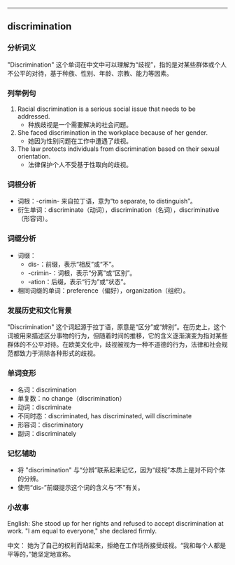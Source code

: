 
---------------
## discrimination
### 分析词义
"Discrimination" 这个单词在中文中可以理解为“歧视”，指的是对某些群体或个人不公平的对待，基于种族、性别、年龄、宗教、能力等因素。

### 列举例句
1. Racial discrimination is a serious social issue that needs to be addressed.
   - 种族歧视是一个需要解决的社会问题。
2. She faced discrimination in the workplace because of her gender.
   - 她因为性别问题在工作中遭遇了歧视。
3. The law protects individuals from discrimination based on their sexual orientation.
   - 法律保护个人不受基于性取向的歧视。

### 词根分析
- 词根：-crimin- 来自拉丁语，意为“to separate, to distinguish”。
- 衍生单词：discriminate（动词），discrimination（名词），discriminative（形容词）。

### 词缀分析
- 词缀：
  - dis-：前缀，表示“相反”或“不”。
  - -crimin-：词根，表示“分离”或“区别”。
  - -ation：后缀，表示“行为”或“状态”。
- 相同词缀的单词：preference（偏好），organization（组织）。

### 发展历史和文化背景
"Discrimination" 这个词起源于拉丁语，原意是“区分”或“辨别”。在历史上，这个词被用来描述区分事物的行为，但随着时间的推移，它的含义逐渐演变为指对某些群体的不公平对待。在欧美文化中，歧视被视为一种不道德的行为，法律和社会规范都致力于消除各种形式的歧视。

### 单词变形
- 名词：discrimination
- 单复数：no change（discrimination）
- 动词：discriminate
- 不同时态：discriminated, has discriminated, will discriminate
- 形容词：discriminatory
- 副词：discriminately

### 记忆辅助
- 将 "discrimination" 与“分辨”联系起来记忆，因为“歧视”本质上是对不同个体的分辨。
- 使用“dis-”前缀提示这个词的含义与“不”有关。

### 小故事
English:
She stood up for her rights and refused to accept discrimination at work. "I am equal to everyone," she declared firmly.

中文：
她为了自己的权利而站起来，拒绝在工作场所接受歧视。“我和每个人都是平等的，”她坚定地宣称。

